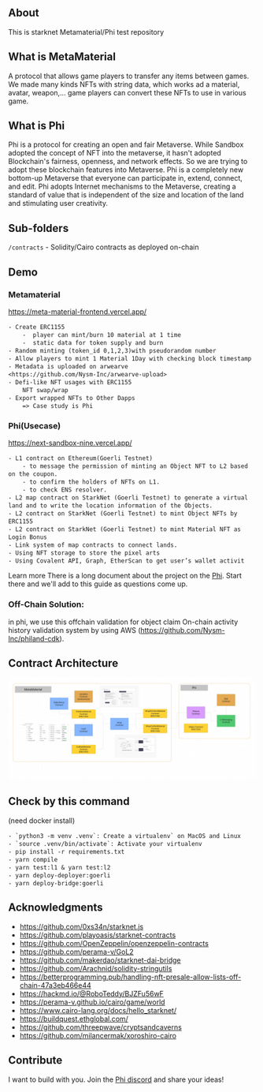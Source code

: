 ## About

This is starknet Metamaterial/Phi test repository

## What is MetaMaterial

A protocol that allows game players to transfer any items between games.
We made many kinds NFTs with string data, which works ad a material, avatar, weapon,...
game players can convert these NFTs to use in various game.

## What is Phi

Phi is a protocol for creating an open and fair Metaverse. While Sandbox adopted the concept of NFT into the metaverse, it hasn't adopted Blockchain's fairness, openness, and network effects.
So we are trying to adopt these blockchain features into Metaverse. Phi is a completely new bottom-up Metaverse that everyone can participate in, extend, connect, and edit. Phi adopts Internet mechanisms to the Metaverse, creating a standard of value that is independent of the size and location of the land and stimulating user creativity.

## Sub-folders

`/contracts` - Solidity/Cairo contracts as deployed on-chain

## Demo

### Metamaterial 

<https://meta-material-frontend.vercel.app/>

    - Create ERC1155
        -  player can mint/burn 10 material at 1 time
        -  static data for token supply and burn
    - Random minting (token_id 0,1,2,3)with pseudorandom number
    - Allow players to mint 1 Material 1Day with checking block timestamp
    - Metadata is uploaded on arwearve
    <https://github.com/Nysm-Inc/arwearve-upload>
    - Defi-like NFT usages with ERC1155
        NFT swap/wrap
    - Export wrapped NFTs to Other Dapps
        => Case study is Phi
### Phi(Usecase)

<https://next-sandbox-nine.vercel.app/>

    - L1 contract on Ethereum(Goerli Testnet)
        - to message the permission of minting an Object NFT to L2 based on the coupon.
        - to confirm the holders of NFTs on L1.
        - to check ENS resolver.
    - L2 map contract on StarkNet (Goerli Testnet) to generate a virtual land and to write the location information of the Objects.
    - L2 contract on StarkNet (Goerli Testnet) to mint Object NFTs by ERC1155
    - L2 contract on StarkNet (Goerli Testnet) to mint Material NFT as Login Bonus
    - Link system of map contracts to connect lands.
    - Using NFT storage to store the pixel arts
    - Using Covalent API, Graph, EtherScan to get user’s wallet activit
Learn more
There is a long document about the project on the [Phi](https://medium.com/@phi.xyz/introducing-phi-a-blockchain-native-metaverse-with-ens-and-on-chain-activities-1f5bb1a02eed). Start there and we'll add to this guide as questions come up.

### Off-Chain Solution: 

in phi, we use this offchain validation for object claim
On-chain activity history validation system by using AWS (<https://github.com/Nysm-Inc/philand-cdk>).

## Contract Architecture

![Contract Overview](/ark.png)


## Check by this command
(need docker install)

```
- `python3 -m venv .venv`: Create a virtualenv` on MacOS and Linux
- `source .venv/bin/activate`: Activate your virtualenv
- pip install -r requirements.txt
- yarn compile
- yarn test:l1 & yarn test:l2
- yarn deploy-deployer:goerli
- yarn deploy-bridge:goerli
```
## Acknowledgments

- <https://github.com/0xs34n/starknet.js>
- <https://github.com/playoasis/starknet-contracts>
- <https://github.com/OpenZeppelin/openzeppelin-contracts>
- <https://github.com/perama-v/GoL2>
- <https://github.com/makerdao/starknet-dai-bridge>
- <https://github.com/Arachnid/solidity-stringutils>
- <https://betterprogramming.pub/handling-nft-presale-allow-lists-off-chain-47a3eb466e44>
- <https://hackmd.io/@RoboTeddy/BJZFu56wF>
- <https://perama-v.github.io/cairo/game/world>
- <https://www.cairo-lang.org/docs/hello_starknet/>
- <https://buildquest.ethglobal.com/>
- <https://github.com/threepwave/cryptsandcaverns>
- <https://github.com/milancermak/xoroshiro-cairo>

## Contribute

I want to build with you. Join the [Phi discord](https://discord.gg/phi) and share your ideas!
